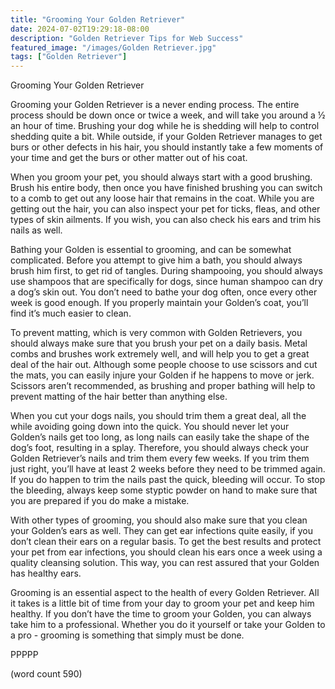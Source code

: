 ```yaml
---
title: "Grooming Your Golden Retriever"
date: 2024-07-02T19:29:18-08:00
description: "Golden Retriever Tips for Web Success"
featured_image: "/images/Golden Retriever.jpg"
tags: ["Golden Retriever"]
---
```


Grooming Your Golden Retriever

Grooming your Golden Retriever is a never ending process.  The entire process should be down once or twice a week, and will take you around a ½ an hour of time.  Brushing your dog while he is shedding will help to control shedding quite a bit.  While outside, if your Golden Retriever manages to get burs or other defects in his hair, you should instantly take a few moments of your time and get the burs or other matter out of his coat.

When you groom your pet, you should always start with a good brushing.  Brush his entire body, then once you have finished brushing you can switch to a comb to get out any loose hair that remains in the coat.  While you are getting out the hair, you can also inspect your pet for ticks, fleas, and other types of skin ailments.  If you wish, you can also check his ears and trim his nails as well.

Bathing your Golden is essential to grooming, and can be somewhat complicated.  Before you attempt to give him a bath, you should always brush him first, to get rid of tangles.  During shampooing, you should always use shampoos that are specifically for dogs, since human shampoo can dry a dog’s skin out.  You don’t need to bathe your dog often, once every other week is good enough.  If you properly maintain your Golden’s coat, you’ll find it’s much easier to clean.

To prevent matting, which is very common with Golden Retrievers, you should always make sure that you brush your pet on a daily basis.  Metal combs and brushes work extremely well, and will help you to get a great deal of the hair out.  Although some people choose to use scissors and cut the mats, you can easily injure your Golden if he happens to move or jerk.  Scissors aren’t recommended, as brushing and proper bathing will help to prevent matting of the hair better than anything else.

When you cut your dogs nails, you should trim them a great deal, all the while avoiding going down into the quick.  You should never let your Golden’s nails get too long, as long nails can easily take the shape of the dog’s foot, resulting in a splay.  Therefore, you should always check your Golden Retriever’s nails and trim them every few weeks.  If you trim them just right, you’ll have at least 2 weeks before they need to be trimmed again.  If you do happen to trim the nails past the quick, bleeding will occur.  To stop the bleeding, always keep some styptic powder on hand to make sure that you are prepared if you do make a mistake.

With other types of grooming, you should also make sure that you clean your Golden’s ears as well.  They can get ear infections quite easily, if you don’t clean their ears on a regular basis.  To get the best results and protect your pet from ear infections, you should clean his ears once a week using a quality cleansing solution.  This way, you can rest assured that your Golden has healthy ears.

Grooming is an essential aspect to the health of every Golden Retriever.  All it takes is a little bit of time from your day to groom your pet and keep him healthy.  If you don’t have the time to groom your Golden, you can always take him to a professional.  Whether you do it yourself or take your Golden to a pro - grooming is something that simply must be done.

PPPPP

(word count 590)
